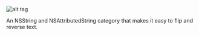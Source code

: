 ![alt tag](http://i.imgur.com/64NgXlF.png)

An NSString and NSAttributedString category that makes it easy to flip and reverse text.
